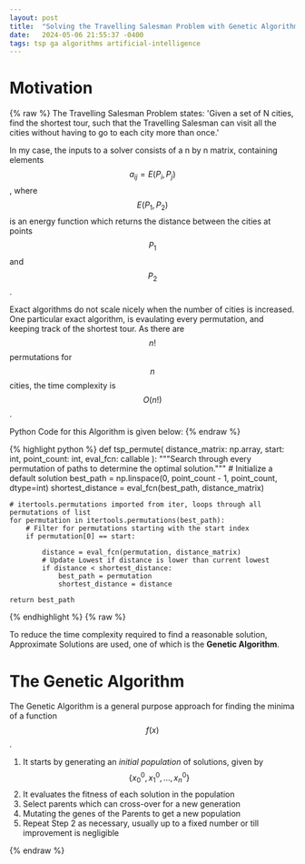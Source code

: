 ```yaml
---
layout: post
title:  "Solving the Travelling Salesman Problem with Genetic Algorithms"
date:   2024-05-06 21:55:37 -0400
tags: tsp ga algorithms artificial-intelligence
---
```


# Motivation

{% raw %}
The Travelling Salesman Problem states: 
'Given a set of N cities, find the shortest tour, such that
the Travelling Salesman can visit all the cities without 
having to go to each city more than once.'

In my case, the inputs to a solver consists of a n by n matrix, containing 
elements $$a_{ij} = E(P_i, P_j)$$, where $$E(P_1,P_2)$$ is an energy function 
which returns the distance between the cities at points $$P_1$$ and $$P_2$$.

Exact algorithms do not scale nicely when the number of cities is 
increased. One particular exact algorithm, is evaulating every 
permutation, and keeping track of the shortest tour. As there are 
$$n!$$ permutations for $$n$$ cities, the time complexity is $$O(n!)$$.

Python Code for this Algorithm is given below:
{% endraw %}

{% highlight python %}
def tsp_permute(
    distance_matrix: np.array, start: int, point_count: int, eval_fcn: callable
):
    """Search through every permutation of paths to determine the optimal solution."""
    # Initialize a default solution
    best_path = np.linspace(0, point_count - 1, point_count, dtype=int)
    shortest_distance = eval_fcn(best_path, distance_matrix)

    # itertools.permutations imported from iter, loops through all permutations of list
    for permutation in itertools.permutations(best_path):
        # Filter for permutations starting with the start index
        if permutation[0] == start:

            distance = eval_fcn(permutation, distance_matrix)
            # Update Lowest if distance is lower than current lowest
            if distance < shortest_distance:
                best_path = permutation
                shortest_distance = distance

    return best_path
{% endhighlight %}
{% raw %}

To reduce the time complexity required to find a reasonable solution, 
Approximate Solutions are used, one of which is the **Genetic Algorithm**.

# The Genetic Algorithm

The Genetic Algorithm is a general purpose approach for finding the minima 
of a function $$f(x)$$. 

1. It starts by generating an *initial population* of solutions, given by 
$$ \{ x_0^0, x_1^0, ..., x_n^0 \} $$
2. It evaluates the fitness of each solution in the population
3. Select parents which can cross-over for a new generation
4. Mutating the genes of the Parents to get a new population
5. Repeat Step 2 as necessary, usually up to a fixed number or till improvement is negligible



{% endraw %}